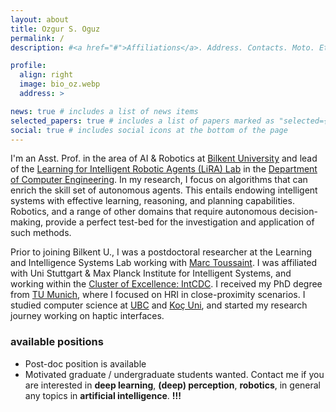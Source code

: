 ```yaml
---
layout: about
title: Ozgur S. Oguz
permalink: /
description: #<a href="#">Affiliations</a>. Address. Contacts. Moto. Etc.

profile:
  align: right
  image: bio_oz.webp
  address: >

news: true # includes a list of news items
selected_papers: true # includes a list of papers marked as "selected={true}"
social: true # includes social icons at the bottom of the page
---
```


I'm an Asst. Prof. in the area of AI & Robotics at [Bilkent University](https://w3.bilkent.edu.tr/bilkent/) and lead of the [Learning for Intelligent Robotic Agents (LiRA) Lab](lira-lab.github.io) in the [Department of Computer Engineering](https://w3.cs.bilkent.edu.tr/en/).
In my research, I focus on algorithms that can enrich the skill set of autonomous agents. 
This entails endowing intelligent systems with effective learning, reasoning, and planning capabilities. <!-- , and manipulation .  -->
Robotics, and a range of other domains that require autonomous decision-making, provide a perfect test-bed for the investigation and application of such methods.
<!-- enable autonomous agent to  task and motion planning in robotics, and learning and reasoning for intelligent systems.  -->

Prior to joining Bilkent U., I was a postdoctoral researcher at the Learning and Intelligence Systems Lab working with [Marc Toussaint](https://www.user.tu-berlin.de//mtoussai//). I was affiliated with Uni Stuttgart & Max Planck Institute for Intelligent Systems, and working within the [Cluster of Excellence: IntCDC](https://www.intcdc.uni-stuttgart.de/). I received my PhD degree from [TU Munich](https://www.ei.tum.de/en/lsr/home/), where I focused on HRI in close-proximity scenarios. I studied computer science at [UBC](https://www.cs.ubc.ca/) and [Koç Uni](https://rml.ku.edu.tr/), and started my research journey working on haptic interfaces.

### available positions
- Post-doc position is available
- Motivated graduate / undergraduate students wanted. Contact me if you are interested in **deep learning**, **(deep) perception**, **robotics**, in general any topics in **artificial intelligence**. **!!!**